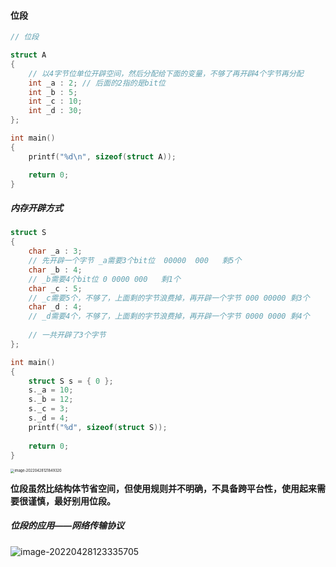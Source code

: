 #### 位段

```c
// 位段

struct A
{
	// 以4字节位单位开辟空间，然后分配给下面的变量，不够了再开辟4个字节再分配
	int _a : 2; // 后面的2指的是bit位
	int _b : 5;
	int _c : 10;
	int _d : 30;
};

int main()
{
	printf("%d\n", sizeof(struct A));

	return 0;
}
```

##### 内存开辟方式

```c
struct S
{
	char _a : 3; 
	// 先开辟一个字节 _a需要3个bit位  00000  000   剩5个
	char _b : 4;
	// _b需要4个bit位 0 0000 000   剩1个 
	char _c : 5;
	// _c需要5个，不够了，上面剩的字节浪费掉，再开辟一个字节 000 00000 剩3个
	char _d : 4;
	// _d需要4个，不够了，上面剩的字节浪费掉，再开辟一个字节 0000 0000 剩4个
	
	// 一共开辟了3个字节
};

int main()
{
	struct S s = { 0 };
	s._a = 10;
	s._b = 12;
	s._c = 3;
	s._d = 4;
	printf("%d", sizeof(struct S));
	
	return 0;
}
```

<img src="C:\Users\AKANG\AppData\Roaming\Typora\typora-user-images\image-20220428121849320.png" alt="image-20220428121849320" style="zoom: 40%;" />

**位段虽然比结构体节省空间，但使用规则并不明确，不具备跨平台性，使用起来需要很谨慎，最好别用位段。**

##### 位段的应用——网络传输协议

![image-20220428123335705](C:\Users\AKANG\AppData\Roaming\Typora\typora-user-images\image-20220428123335705.png)
